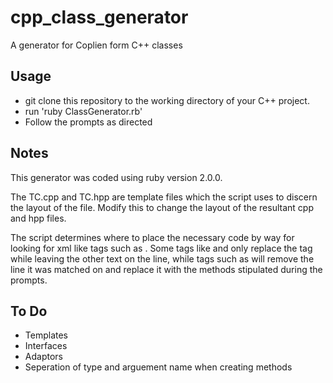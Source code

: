 # cpp_class_generator
A generator for Coplien form C++ classes

## Usage
* git clone this repository to the working directory of your C++ project.
* run 'ruby ClassGenerator.rb'
* Follow the prompts as directed

## Notes
This generator was coded using ruby version 2.0.0. 

The TC.cpp and TC.hpp are template files which the script uses to discern the layout of the file. Modify this to change the layout of the resultant cpp and hpp files. 

The script determines where to place the necessary code by way for looking for xml like tags such as <classname>. Some tags like <classname> and <args> only replace the tag while leaving the other text on the line, while tags such as <methods> will remove the line it was matched on and replace it with the  methods stipulated during the prompts.

## To Do
* Templates
* Interfaces
* Adaptors
* Seperation of type and arguement name when creating methods 
